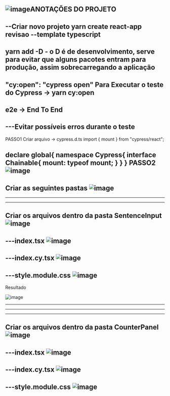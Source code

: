 ![image](https://github.com/MAugusto89/cpw4Relebrando/assets/69408213/e0881bd5-0cf8-44fd-8c30-23ba0b68cbe3)ANOTAÇÕES DO PROJETO
------------------------------------------------------------------------------------------------------------------------------------------
--Criar novo projeto
yarn create react-app revisao --template typescript
------------------------------------------------------------------------------------------------------------------------------------------
yarn add -D - o D é de desenvolvimento, serve para evitar que alguns pacotes entram para produção, assim sobrecarregando a aplicação
------------------------------------------------------------------------------------------------------------------------------------------
"cy:open": "cypress open"
Para Executar o teste do Cypress -> yarn cy:open
------------------------------------------------------------------------------------------------------------------------------------------
e2e -> End To End
------------------------------------------------------------------------------------------------------------------------------------------
---Evitar possíveis erros durante o teste
------------------------------------------------------------------------------------------------------------------------------------------
PASSO1
Criar arquivo -> cypress.d.ts
import { mount } from "cypress/react";

declare global{
    namespace Cypress{
        interface Chainable{
            mount: typeof mount;
        }
    }
}
PASSO2
![image](https://github.com/MAugusto89/cpw4Relebrando/assets/69408213/06f9c3b1-17fd-46f4-9c72-2375f010710a)
------------------------------------------------------------------------------------------------------------------------------------------
Criar as seguintes pastas
![image](https://github.com/MAugusto89/cpw4Relebrando/assets/69408213/7186c405-8243-4899-9d5c-2720e6bd6b1b)
------------------------------------------------------------------------------------------------------------------------------------------
******************************************************************************************************************************************
------------------------------------------------------------------------------------------------------------------------------------------
Criar os arquivos dentro da pasta SentenceInput
![image](https://github.com/MAugusto89/cpw4Relebrando/assets/69408213/122d796f-d896-428d-9e4b-8b6574223869)
------------------------------------------------------------------------------------------------------------------------------------------
---index.tsx
![image](https://github.com/MAugusto89/cpw4Relebrando/assets/69408213/06a3e6a8-6d84-48df-9be0-8d190b98528a)
------------------------------------------------------------------------------------------------------------------------------------------
---index.cy.tsx
![image](https://github.com/MAugusto89/cpw4Relebrando/assets/69408213/1bdc3251-011d-4f10-9559-c55d904c8fc6)
------------------------------------------------------------------------------------------------------------------------------------------
---style.module.css
![image](https://github.com/MAugusto89/cpw4Relebrando/assets/69408213/53bc88fb-ce14-46d9-bea7-978cee93ba25)
------------------------------------------------------------------------------------------------------------------------------------------
Resultado

![image](https://github.com/MAugusto89/cpw4Relebrando/assets/69408213/41da2e08-a6c7-4e30-81a7-4607dc94fc31)

------------------------------------------------------------------------------------------------------------------------------------------
******************************************************************************************************************************************
------------------------------------------------------------------------------------------------------------------------------------------
Criar os arquivos dentro da pasta CounterPanel
![image](https://github.com/MAugusto89/cpw4Relebrando/assets/69408213/49b0a141-b885-4875-a40b-049e93a2e59d)
------------------------------------------------------------------------------------------------------------------------------------------
---index.tsx
![image](https://github.com/MAugusto89/cpw4Relebrando/assets/69408213/5d68d5a2-7df8-4241-81aa-2aeae049a3cb)
------------------------------------------------------------------------------------------------------------------------------------------
---index.cy.tsx
![image](https://github.com/MAugusto89/cpw4Relebrando/assets/69408213/9f5c1a3a-7ad1-4808-b119-c6f672d83a8b)
------------------------------------------------------------------------------------------------------------------------------------------
---style.module.css
![image](https://github.com/MAugusto89/cpw4Relebrando/assets/69408213/bbe9b63e-37f0-4317-8b92-6d1e21d6f013)
------------------------------------------------------------------------------------------------------------------------------------------
